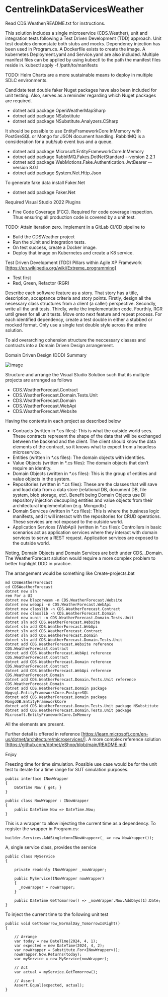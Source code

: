 # CentrelinkDataServicesWeather

Read CDS.Weather/README.txt for instructions.

This solution includes a single microservice (CDS.Weather), unit and integration tests following a Test Driven Development (TDD) approach. Unit test doubles demonstate both stubs and mocks. Dependency injection has been used in Program.cs.
A Dockerfile exists to create the image.
A kubernetes Deployment.yaml and Service.yaml are also included. Multiple manifest files can be applied by using kubectl to the path the manifest files reside in.
kubectl apply -f /path/to/manifests

TODO: Helm Charts are a more sustainable means to deploy in multiple SDLC environments.

Candidate test double faker Nuget packages have also been included for unit testing. Also, serves as a reminder regarding which Nuget packages are required. 

* dotnet add package OpenWeatherMapSharp
* dotnet add package NSubstitute
* dotnet add package NSubstitute.Analyzers.CSharp

It should be possible to use EntityFrameworkCore InMemory with PostGreSQL or Mongo for JSON document handling. RabbitMQ is a consideration for a pub/sub event bus and a queue.
* dotnet add package Microsoft.EntityFrameworkCore.InMemory
* dotnet add package RabbitMQ.Fakes.DotNetStandard --version 2.2.1
* dotnet add package WebMotions.Fake.Authentication.JwtBearer --version 8.0.1
* dotnet add package System.Net.Http.Json

To generate fake data install Faker.Net
* dotnet add package Faker.Net

Required Visual Studio 2022 Plugins
* Fine Code Coverage (FCC). Required for code coverage inspection. Thus ensuring all production code is covered by a unit test.

TODO: Attain iteration zero. Implement in a GitLab CI/CD pipeline to

* Build the CDSWeather project
* Run the xUnit and Integration tests.
* On test success, create a Docker image.
* Deploy that image on Kubernetes and create a K8 service.

Test Driven Development (TDD) Pillars within Agile XP Framework [https://en.wikipedia.org/wiki/Extreme_programming]
* Test first
* Red, Green, Refactor (RGR)
  
Describe each software feature as a story. That story has a title, description, acceptance criteria and story points. Firstly, design all the necessary class structures from a client (a caller) perspective. Secondly, write all the unit tests. Thirdly, write the implementation code. Fourthly, RGR until green for all unit tests. Move onto next feature and repeat process. For each identified dependency, create a test double in either a stubbed or mocked format. Only use a single test double style across the entire solution.

To aid overarching cohension structure the neccessary classes and contracts into a Domain Driven Design arrangement. 

Domain Driven Design (DDD) Summary

![image](https://github.com/CliveRBird/CentrelinkDataServicesWeather/assets/90135557/e4d5b85b-5eb3-4913-9cdc-74f28379f9d0)

Structure and arrange the Visual Studio Solution such that its multiple projects are arranged as follows

* CDS.WeatherForecast.Contract
* CDS.WeatherForecast.Domain.Tests.Unit
* CDS.WeatherForecast.Domain
* CDS.WeatherForecast.WebApi
* CDS.WeatherForecast.Website

Having the contents in each project as described below 

* Contracts (written in *.cs files): This is what the outside world sees. These contracts represent the shape of the data that will be exchanged between the backend and the client. The client should know the data elements of the contract, so it knows what to expect from a headless microservice.
* Entities (written in *.cs files): The domain objects with identities.
* Value Objects (written in *.cs files): The domain objects that don’t require an identity.
* Domain Objects (written in *.cs files): This is the group of entities and value objects in the system.
* Repositories (written in *.cs files): These are the classes that will save and load data from a data store (relational DB, document DB, file system, blob storage, etc). Benefit being Domain Objects use DI repository injection decoupling entities and value objects from their architectural implementation (e.g. Mongodb.)
* Domain Services (written in *.cs files): This is where the business logic manifests, and it will interact with the repositories for CRUD operations. These services are not exposed to the outside world.
* Application Services {WebApi} (written in *.cs files): Controllers in basic scenarios act as application services where they interact with domain services to serve a REST request. Application services are exposed to the outside world.

Noting, Domain Objects and Domain Services are both under CDS...Domain. The WeatherForecast solution would require a more complex problem to better highlight DDD in practice. 

The arrangement would be something like Create-projects.bat
```
md CDSWeatherForecast
cd CDSWeatherForecast
dotnet new sln
rem For a UI
dotnet new blazorwasm -n CDS.WeatherForecast.Website
dotnet new webapi -n CDS.WeatherForecast.WebApi
dotnet new classlib -n CDS.WeatherForecast.Contract
dotnet new classlib -n CDS.WeatherForecast.Domain
dotnet new xunit -n CDS.WeatherForecast.Domain.Tests.Unit
dotnet sln add CDS.WeatherForecast.Website
dotnet sln add CDS.WeatherForecast.WebApi
dotnet sln add CDS.WeatherForecast.Contract
dotnet sln add CDS.WeatherForecast.Domain
dotnet sln add CDS.WeatherForecast.Domain.Tests.Unit
dotnet add CDS.WeatherForecast.Website reference CDS.WeatherForecast.Contract
dotnet add CDS.WeatherForecast.WebApi reference CDS.WeatherForecast.Contract
dotnet add CDS.WeatherForecast.Domain reference CDS.WeatherForecast.Contract
dotnet add CDS.WeatherForecast.WebApi reference CDS.WeatherForecast.Domain
dotnet add CDS.WeatherForecast.Domain.Tests.Unit reference CDS.WeatherForecast.Domain
dotnet add CDS.WeatherForecast.Domain package Npgsql.EntityFrameworkCore.PostgreSQL
dotnet add CDS.WeatherForecast.Domain package MongoDB.EntityFrameworkCore
dotnet add CDS.WeatherForecast.Domain.Tests.Unit package NSubstitute
dotnet add CDS.WeatherForecast.Domain.Tests.Unit package Microsoft.EntityFrameworkCore.InMemory
```

All the elements are present. 

Further detail is offered in reference [https://learn.microsoft.com/en-us/dotnet/architecture/microservices/].
A more complex reference solution [https://github.com/dotnet/eShop/blob/main/README.md]

Enjoy

Freezing time for time simulation. Possible use case would be for the unit test to iterate for a time range for SUT simulation purposes.

```
public interface INowWrapper
{
    DateTime Now { get; }
}

public class NowWrapper : INowWrapper
{
    public DateTime Now => DateTime.Now;
}
```

This is a wrapper to allow injecting the current time as a dependency. To register the wrapper in Program.cs:

```
builder.Services.AddSingleton<INowWrapper>(_ => new NowWrapper());
```

A, single service class, provides the service

```
public class MyService
{

    private readonly INowWrapper _nowWrapper;

    public MyService(INowWrapper nowWrapper) 
    {
      _nowWrapper = nowWrapper;
    }

    public DateTime GetTomorrow() => _nowWrapper.Now.AddDays(1).Date;
}
```

To inject the current time to the following unit test

```
public void GetTomorrow_NormalDay_TomorrowIsRight()
{

    // Arrange
    var today = new DateTime(2024, 4, 1);
    var expected = new DateTime(2024, 4, 2);
    var nowWrapper = Substitute.For<INowWrapper>();
    nowWrapper.Now.Returns(today);
    var myService = new MyService(nowWrapper);
    
    // Act
    var actual = myService.GetTomorrow();

    // Assert
    Assert.Equal(expected, actual);
}
```
